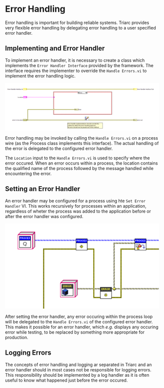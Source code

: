 # Error Handling

Error handling is important for building reliable systems.
Triarc provides very flexible error handling by delegating error handling to a user specified error handler.

## Implementing and Error Handler

To implement an error handler, it is necessary to create a class which implements the `Error Handler Interface` provided by the framework.
The interface requires the implementer to override the `Handle Errors.vi` to implement the error handling logic.

![Error Handler Interface](img/error_handler_interface.PNG)

Error handling may be invoked by calling the `Handle Errors.vi` on a process wire (as the Process class implements this interface).
The actual handling of the error is delegated to the configured error handler.

The `Location` input to the `Handle Errors.vi` is used to specify where the error occured.
When an error occurs within a process, the location contains the qualified name of the process followed by the message handled while encountering the error.

## Setting an Error Handler

An error handler may be configured for a process using hte `Set Error Handler` VI.
This works recursively for processes within an application, regardless of wheter the process was added to the application before or after the error handler was configured.

![Setting an error handelr](img/setting_an_error_handler.png)

After setting the error handler, any error occuring within the process loop will be delegated to the `Handle Errors.vi` of the configured error handler.
This makes it possible for an error handler, which *e.g.* displays any occuring error while testing, to be replaced by something more appropriate for production.

## Logging Errors 

The concepts of error handling and logging ar separated in Triarc and an error handler should in most cases not be responsible for logging errors.
This responsibility should be implemented by a log handler as it is often useful to know what happened just before the error occured.
